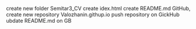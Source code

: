 create new folder Semitar3_CV
create idex.html
create README.md
GitHub, create new repository Valozhanin.githup.io
push repository on GickHub
ubdate README.md on GB 
